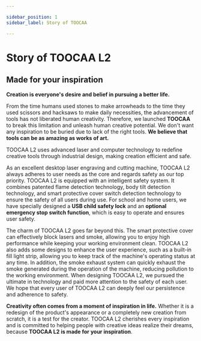 ```yaml
---

sidebar_position: 1
sidebar_label: Story of TOOCAA

---
```

# Story of TOOCAA L2
## Made for your inspiration
**Creation is everyone's desire and belief in pursuing a better life.**

From the time humans used stones to make arrowheads to the time they used scissors and hacksaws to make daily necessities, the advancement of tools has not liberated human creativity. Therefore, we launched **TOOCAA** to break this limitation and unleash human creative potential. We don't want any inspiration to be buried due to lack of the right tools.
**We believe that tools can be as amazing as works of art.**

TOOCAA L2 uses advanced laser and computer technology to redefine creative tools through industrial design, making creation efficient and safe.

As an excellent desktop laser engraving and cutting machine, TOOCAA L2 always adheres to user needs as the core and regards safety as our top priority. TOOCAA L2 is equipped with an intelligent safety system. It combines patented flame detection technology, body tilt detection technology, and smart protective cover switch detection technology to ensure the safety of all users during use. For school and home users, we have specially designed a **USB child safety lock** and an **optional emergency stop switch function**, which is easy to operate and ensures user safety.

The charm of TOOCAA L2 goes far beyond this. The smart protective cover can effectively block lasers and smoke, allowing you to enjoy high performance while keeping your working environment clean. TOOCAA L2 also adds some designs to enhance the user experience, such as a built-in fill light strip, allowing you to keep track of the machine's operating status at any time. In addition, the smoke exhaust system can quickly exhaust the smoke generated during the operation of the machine, reducing pollution to the working environment.
When designing TOOCAA L2, we pursued the ultimate in technology and paid more attention to the safety of each user. We hope that every user of TOOCAA L2 can deeply feel our persistence and adherence to safety.

**Creativity often comes from a moment of inspiration in life.**
Whether it is a redesign of the product's appearance or a completely new creation from scratch, it is a test for the creator. TOOCAA L2 cherishes every inspiration and is committed to helping people with creative ideas realize their dreams, because **TOOCAA L2 is made for your inspiration**.
